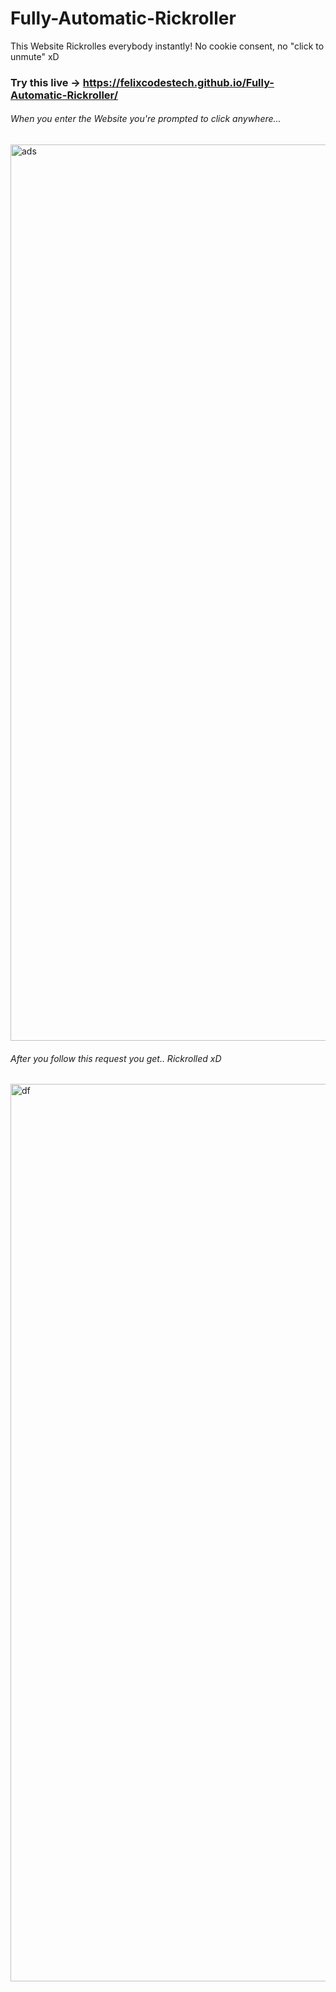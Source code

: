 # Fully-Automatic-Rickroller
This Website Rickrolles everybody instantly! No cookie consent, no "click to unmute" xD

### Try this live → https://felixcodestech.github.io/Fully-Automatic-Rickroller/

###### When you enter the Website you're prompted to click anywhere...
<img width="1434" alt="ads" src="https://user-images.githubusercontent.com/66774630/219735641-0aba85e0-1552-4323-990f-521815b6117f.png">

###### After you follow this request you get.. Rickrolled xD
<img width="1436" alt="df" src="https://user-images.githubusercontent.com/66774630/219736093-674cc99f-88ff-4a54-ba40-65f9a3931e5a.png">
